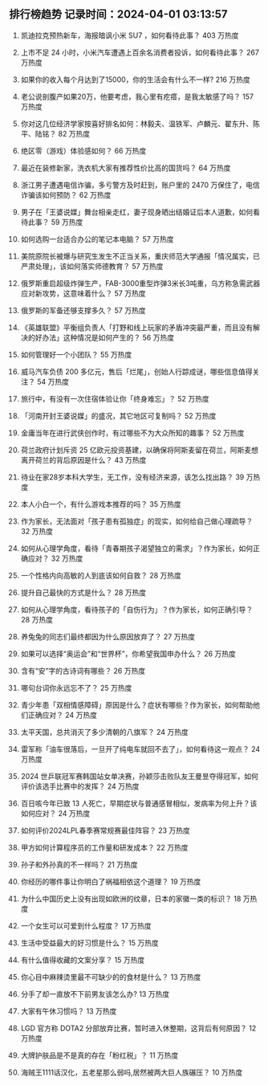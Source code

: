 
## 排行榜趋势 记录时间：2024-04-01 03:13:57
  
  1. 凯迪拉克预热新车，海报暗讽小米 SU7 ，如何看待此事？ 403 万热度
    
  2. 上市不足 24 小时，小米汽车遭遇上百余名消费者投诉，如何看待此事？ 267 万热度
    
  3. 如果你的收入每个月达到了15000，你的生活会有什么不一样? 216 万热度
    
  4. 老公说剖腹产如果20万，他要考虑，我心里有疙瘩，是我太敏感了吗？ 157 万热度
    
  5. 你对这几位经济学家按喜好排名如何：林毅夫、温铁军、卢麟元、翟东升、陈平、陆铭？ 82 万热度
    
  6. 绝区零（游戏）体验感如何？ 66 万热度
    
  7. 最近在装修新家，洗衣机大家有推荐性价比高的国货吗？ 64 万热度
    
  8. 浙江男子遭遇电信诈骗，多亏警方及时赶到，账户里的 2470 万保住了，电信诈骗该如何预防？ 62 万热度
    
  9. 男子在「王婆说媒」舞台相亲走红，妻子现身晒出结婚证后本人道歉，如何看待此事？ 59 万热度
    
  10. 如何选购一台适合办公的笔记本电脑？ 57 万热度
    
  11. 美院原院长被爆与研究生发生不正当关系，重庆师范大学通报「情况属实，已严肃处理」，该如何落实师德教育？ 57 万热度
    
  12. 俄罗斯重启超级炸弹生产，FAB-3000重型炸弹3米长3吨重，乌方称急需武器应对新攻势，这意味着什么？ 57 万热度
    
  13. 俄罗斯的军备还够支撑多久？ 57 万热度
    
  14. 《英雄联盟》平衡组负责人「打野和线上玩家的矛盾冲突最严重，而且没有解决的好办法」这种情况是如何产生的？ 56 万热度
    
  15. 如何管理好一个小团队？ 55 万热度
    
  16. 威马汽车负债 200 多亿元，售后「烂尾」，创始人行踪成谜，哪些信息值得关注？ 54 万热度
    
  17. 旅行中，有没有一次住宿体验让你「终身难忘」？ 52 万热度
    
  18. 「河南开封王婆说媒」的盛况，其它地区可复制吗？ 52 万热度
    
  19. 金庸当年在进行武侠创作时，有过哪些不为大众所知的趣事？ 52 万热度
    
  20. 荷兰政府计划斥资 25 亿欧元投资基建，以确保将阿斯麦留在荷兰，阿斯麦想离开荷兰的背后原因是什么？ 43 万热度
    
  21. 待业在家28岁本科大学生，无工作，没有经济来源，该怎么找出路？ 39 万热度
    
  22. 本人小白一个，有什么游戏本推荐的吗？ 35 万热度
    
  23. 作为家长，无法面对「孩子患有孤独症」的现实，如何给自己做心理疏导？ 32 万热度
    
  24. 如何从心理学角度，看待「青春期孩子渴望独立的需求」？作为家长，如何正确应对？ 32 万热度
    
  25. 一个性格内向高敏的人到底该如何自救？ 28 万热度
    
  26. 提升自己最快的方式是什么？ 28 万热度
    
  27. 如何从心理学角度，看待孩子的「自伤行为」？作为家长，如何正确引导？ 28 万热度
    
  28. 养兔兔的同志们最终都因为什么原因放弃了？ 27 万热度
    
  29. 如果可以选择“奥运会”和“世界杯”，你希望我国申办什么？ 26 万热度
    
  30. 含有“安”字的古诗词有哪些？ 26 万热度
    
  31. 哪句台词你永远忘不了？ 25 万热度
    
  32. 青少年患「双相情感障碍」原因是什么？症状有哪些？作为家长，如何帮助他们正确应对？ 24 万热度
    
  33. 太平天国，总共消灭了多少清朝的八旗军？ 24 万热度
    
  34. 雷军称「油车很落后，一旦开了纯电车就回不去了」，如何看待这一观点？ 24 万热度
    
  35. 2024 世乒联冠军赛韩国站女单决赛，孙颖莎击败队友王曼昱夺得冠军，如何评价该选手比赛中的发挥？ 24 万热度
    
  36. 百日咳今年已致 13 人死亡，早期症状与普通感冒相似，发病率为何上升？该如何应对？ 24 万热度
    
  37. 如何评价2024LPL春季赛常规赛最佳阵容？ 23 万热度
    
  38. 甲方如何计算程序员的工作量和研发成本？ 22 万热度
    
  39. 孙子和外孙真的不一样吗？ 21 万热度
    
  40. 你经历的哪件事让你明白了祸福相依这个道理？ 19 万热度
    
  41. 为什么中国历史上没有出现如欧洲的纹章，日本的家徽一类的标识？ 18 万热度
    
  42. 一个女生可以可爱到什么程度？ 17 万热度
    
  43. 生活中受益最大的好习惯是什么？ 15 万热度
    
  44. 有什么值得收藏的文案分享？ 15 万热度
    
  45. 你心目中麻辣烫里最不可缺少的的食材是什么？ 13 万热度
    
  46. 分手了却一直放不下前男友该怎么办? 13 万热度
    
  47. 大家有午休习惯吗？ 13 万热度
    
  48. LGD 官方称 DOTA2 分部放弃比赛，暂时进入休整期，这背后有何原因？ 12 万热度
    
  49. 大牌护肤品是不是真的存在「粉红税」？ 11 万热度
    
  50. 海贼王1111话汉化，五老星那么弱吗,居然被两大巨人族碾压？ 10 万热度
    